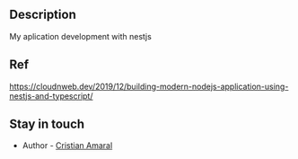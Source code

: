 
## Description

My aplication development with nestjs

## Ref
https://cloudnweb.dev/2019/12/building-modern-nodejs-application-using-nestjs-and-typescript/

## Stay in touch

- Author - [Cristian Amaral](https://www.linkedin.com/in/cristian-amaral-061b0b68)

